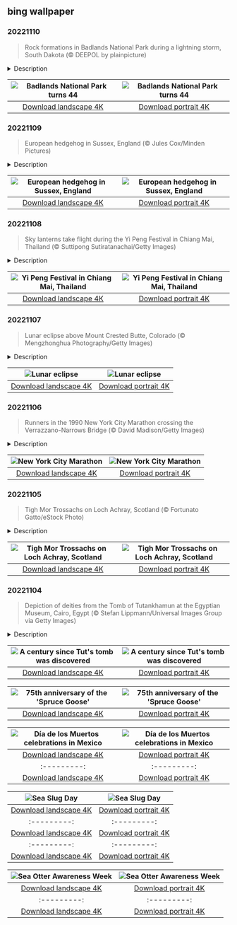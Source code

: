 ## bing wallpaper

### 20221110

> Rock formations in Badlands National Park during a lightning storm, South Dakota (© DEEPOL by plainpicture)

<details>
<summary>Description</summary>

> Forty-four years ago today, a rugged, inhospitable area of South Dakota was designated a national park to protect the many fossils found there. The region has a 12,000-year history as hunting grounds for Native Americans. In fact, the name we know it by today, Badlands, comes from the Lakota phrase 'mako sica,' which literally translates to 'bad lands.' Covering nearly 380 square miles, its harshly eroded rock formations make it one of the most distinct landscapes in the United States.
> 
> And it's still forming! The National Park Service says the Badlands erode about an inch every year, which is awfully fast as erosion goes. Scientists estimate that within the next half million years, the Badlands will have eroded away completely. Might want to start planning your visit soon.
> 
> 

</details>

| ![Badlands National Park turns 44](https://cn.bing.com/th?id=OHR.BadLightning_EN-US0865590962_UHD.jpg&pid=hp&w=400&h=224&rs=1&c=4) | ![Badlands National Park turns 44](https://cn.bing.com/th?id=OHR.BadLightning_EN-US0865590962_1080x1920.jpg&pid=hp&w=155&h=315&rs=1&c=4) |
|:---------:|:---------:|
| [Download landscape 4K](https://cn.bing.com/th?id=OHR.BadLightning_EN-US0865590962_UHD.jpg) | [Download portrait 4K](https://cn.bing.com/th?id=OHR.BadLightning_EN-US0865590962_1080x1920.jpg) |

### 20221109

> European hedgehog in Sussex, England (© Jules Cox/Minden Pictures)

<details>
<summary>Description</summary>

> Join us for a trip across the pond as we take a moment to examine the prickly European hedgehog. Our friend in today's photo is in Sussex, England, but European hedgehogs are widespread across the continent. They're thought to be the largest and heaviest of the hedgehog family. A nocturnal creature, the hedgehog can often be found in gardens snacking on its preferred diet of insects.
> 
> The European hedgehog is sometimes considered an invasive species. In New Zealand, for example, the hedgehog has no natural predators and threatens the food supply of native bush birds. But it's hard to blame such a cute little creature. With roughly 6,000 spines on its back, the hedgehog was, at one point, used as an unofficial symbol for NATO, chosen because it's a peaceful animal that has a rather pointed defense system.
> 
> 

</details>

| ![European hedgehog in Sussex, England](https://cn.bing.com/th?id=OHR.HedgehogNest_EN-US0590169065_UHD.jpg&pid=hp&w=400&h=224&rs=1&c=4) | ![European hedgehog in Sussex, England](https://cn.bing.com/th?id=OHR.HedgehogNest_EN-US0590169065_1080x1920.jpg&pid=hp&w=155&h=315&rs=1&c=4) |
|:---------:|:---------:|
| [Download landscape 4K](https://cn.bing.com/th?id=OHR.HedgehogNest_EN-US0590169065_UHD.jpg) | [Download portrait 4K](https://cn.bing.com/th?id=OHR.HedgehogNest_EN-US0590169065_1080x1920.jpg) |

### 20221108

> Sky lanterns take flight during the Yi Peng Festival in Chiang Mai, Thailand (© Suttipong Sutiratanachai/Getty Images)

<details>
<summary>Description</summary>

> The bright light of the full moon is mirrored by lit lanterns launched skyward in the Thai festival of Yi Peng. It's a beautiful celebration, as you can see, and it happens around the second full moon at this time of year ('yi' means 'two' and 'peng' means 'full moon day'). Our photo shows the lanterns in Chiang Mai, Thailand's second-largest city and the home of the most famous Yi Peng observance, which has strong ties to the Lanna people of northern Thailand.
> 
> Yi Peng is a religious festival that also features entertainment and local traditional food. It is believed that sending lanterns up into the sky will honor the gods, and traditionally the release of lanterns has represented letting go of bad luck and wishing for good fortune. During the festival, lanterns or candles are also lit outside homes and businesses to show devotion to the Buddha.
> 
> 

</details>

| ![Yi Peng Festival in Chiang Mai, Thailand](https://cn.bing.com/th?id=OHR.YiPeng_EN-US0467115147_UHD.jpg&pid=hp&w=400&h=224&rs=1&c=4) | ![Yi Peng Festival in Chiang Mai, Thailand](https://cn.bing.com/th?id=OHR.YiPeng_EN-US0467115147_1080x1920.jpg&pid=hp&w=155&h=315&rs=1&c=4) |
|:---------:|:---------:|
| [Download landscape 4K](https://cn.bing.com/th?id=OHR.YiPeng_EN-US0467115147_UHD.jpg) | [Download portrait 4K](https://cn.bing.com/th?id=OHR.YiPeng_EN-US0467115147_1080x1920.jpg) |

### 20221107

> Lunar eclipse above Mount Crested Butte, Colorado (© Mengzhonghua Photography/Getty Images)

<details>
<summary>Description</summary>

> If you missed the first full lunar eclipse of the year back in May, you'll get another chance tonight as the second blood moon (as lunar eclipses are often called) of 2022 takes to the sky over the Pacific region. Tonight's display can be seen from Asia, Australia, North America, and parts of northern Europe and South America. If you're lucky enough to find yourself under a clear sky, the view might look something like this image, taken over Mount Crested Butte, Colorado, during the lunar eclipse of September 27, 2015.
> 
> A lunar eclipse is a happy accident of the solar system and is possible because of relative sizes of and distances between the sun, Earth, and moon. Every couple of years on average, the Earth casts a perfect shadow on the moon, causing a full lunar eclipse. During a full solar eclipse, the moon casts a perfect shadow on the Earth. While not as rare, and perhaps not quite as dramatic as a solar eclipse, lunar eclipses have plenty of upsides. For one, you can safely look at them without doing any harm to your eyes. They last for hours, while solar eclipses last minutes. And a lunar eclipse is visible from a much larger portion of the planet—in fact, the eclipsed moon can be seen at the time of the eclipse wherever the moon is above the horizon.
> 
> If you want to see tonight's lunar eclipse in the US, you'll likely have to sacrifice some sleep. Totality on the West Coast begins at 2:16 AM, 5:16 AM on the East Coast, and will last about 85 minutes. The next total lunar eclipse won't happen until March 2025, so a few hours of lost sleep seem a small price to pay for this dazzling view.

</details>

| ![Lunar eclipse](https://cn.bing.com/th?id=OHR.CrestedButteEclispe_EN-US0408360129_UHD.jpg&pid=hp&w=400&h=224&rs=1&c=4) | ![Lunar eclipse](https://cn.bing.com/th?id=OHR.CrestedButteEclispe_EN-US0408360129_1080x1920.jpg&pid=hp&w=155&h=315&rs=1&c=4) |
|:---------:|:---------:|
| [Download landscape 4K](https://cn.bing.com/th?id=OHR.CrestedButteEclispe_EN-US0408360129_UHD.jpg) | [Download portrait 4K](https://cn.bing.com/th?id=OHR.CrestedButteEclispe_EN-US0408360129_1080x1920.jpg) |

### 20221106

> Runners in the 1990 New York City Marathon crossing the Verrazzano-Narrows Bridge (© David Madison/Getty Images)

<details>
<summary>Description</summary>

> The route for the 2022 New York City Marathon starts right here at the Verrazzano-Narrows Bridge, crossing from Staten Island into Brooklyn and eventually coursing through all five boroughs of New York. This photo gives you an idea just how many people will be running today. Because the race starts early on a November morning, many runners show up in layered clothing to beat the typical chill. But once they heat up from running, those layers come off and are often discarded on sidewalks. Race organizers collect the activewear left behind by 50,000 runners, about 26 tons a year, and donate it to charity.
> 
> 
> 
> 

</details>

| ![New York City Marathon](https://cn.bing.com/th?id=OHR.MarathonSunday_EN-US0342685769_UHD.jpg&pid=hp&w=400&h=224&rs=1&c=4) | ![New York City Marathon](https://cn.bing.com/th?id=OHR.MarathonSunday_EN-US0342685769_1080x1920.jpg&pid=hp&w=155&h=315&rs=1&c=4) |
|:---------:|:---------:|
| [Download landscape 4K](https://cn.bing.com/th?id=OHR.MarathonSunday_EN-US0342685769_UHD.jpg) | [Download portrait 4K](https://cn.bing.com/th?id=OHR.MarathonSunday_EN-US0342685769_1080x1920.jpg) |

### 20221105

> Tigh Mor Trossachs on Loch Achray, Scotland (© Fortunato Gatto/eStock Photo)

<details>
<summary>Description</summary>

> Fairy-tale castle? Check. Stunning Scottish backdrop? Check. Calm, tranquil loch? Check. If Tigh Mor looks idyllic to you, you're not alone. Queen Victoria spent time here in its heyday, and though the old hotel (it was built in 1849) declined over the years, a multimillion-dollar restoration has brought it right back to its former glory.
> 
> Tigh Mor sits above Loch Achray in Scotland's Trossachs, a region with scenery so stunning it draws artists and painters like moths to a flame. Writers are also inspired by its beauty: Way back in the early 1800s Sir Walter Scott's poem 'The Lady of the Lake' and novel 'Rob Roy' stirred interest in visiting this area of wooded glens, braes, and waterways called 'the Trossachs.'
> 
> Today many visitors hike or bike the Trossachs Trail, a beautiful 40-mile route that starts at Loch Lomond and winds along rivers and through woods, offering family-friendly adventures as well as challenges for mountain bikers and rock climbers. More of a water person? The Trossachs are also great for canoeing, kayaking, paddleboarding, sailing, swimming, and fishing on rivers and lochs aplenty.

</details>

| ![Tigh Mor Trossachs on Loch Achray, Scotland](https://cn.bing.com/th?id=OHR.Trossachs_EN-US0183507678_UHD.jpg&pid=hp&w=400&h=224&rs=1&c=4) | ![Tigh Mor Trossachs on Loch Achray, Scotland](https://cn.bing.com/th?id=OHR.Trossachs_EN-US0183507678_1080x1920.jpg&pid=hp&w=155&h=315&rs=1&c=4) |
|:---------:|:---------:|
| [Download landscape 4K](https://cn.bing.com/th?id=OHR.Trossachs_EN-US0183507678_UHD.jpg) | [Download portrait 4K](https://cn.bing.com/th?id=OHR.Trossachs_EN-US0183507678_1080x1920.jpg) |

### 20221104

> Depiction of deities from the Tomb of Tutankhamun at the Egyptian Museum, Cairo, Egypt (© Stefan Lippmann/Universal Images Group via Getty Images)

<details>
<summary>Description</summary>

> A hundred years ago today, British archaeologist and Egyptologist Howard Carter discovered the sarcophagus of Tutankhamun, better known as King Tut, in Egypt's Valley of the Kings. Though they first uncovered the tomb of the 'boy king' on November 4, 1922, Carter and crew took years to excavate the burial site. What they found astonished the world. It was loaded with more than 5,000 artifacts, including a solid gold coffin, face mask, thrones, archery bows, trumpets, a lotus chalice, furniture, food, wine, sandals, gold caps to protect Tut's toes, and fresh linen underwear. Because you should always bring clean undies, even when you're crossing into the realm of the dead.
> 
> Though Tut is considered a minor pharaoh by historians, the discovery of his tomb was one of the most significant in the history of archaeology. The burial site was remarkably well preserved—unlike many neighboring tombs, it was untouched by grave robbers, thanks to debris covering the entrance for most of the tomb's existence. In the 1960s, Egypt allowed the treasures of King Tut to leave the country for display, and the exhibit has traveled the world numerous times. Today, King Tut's death mask and sarcophagus are displayed here at the Egyptian Museum in Cairo.
> 
> 

</details>

| ![A century since Tut's tomb was discovered](https://cn.bing.com/th?id=OHR.Deities_EN-US8555427337_UHD.jpg&pid=hp&w=400&h=224&rs=1&c=4) | ![A century since Tut's tomb was discovered](https://cn.bing.com/th?id=OHR.Deities_EN-US8555427337_1080x1920.jpg&pid=hp&w=155&h=315&rs=1&c=4) |
|:---------:|:---------:|
| [Download landscape 4K](https://cn.bing.com/th?id=OHR.Deities_EN-US8555427337_UHD.jpg) | [Download portrait 4K](https://cn.bing.com/th?id=OHR.Deities_EN-US8555427337_1080x1920.jpg) | [Download portrait 4K](https://cn.bing.com/th?id=OHR.AmboseliBioshere_EN-US9391999022_1080x1920.jpg) |it did, but just barely. After liftoff, it flew at 135 mph roughly 70 feet above the water. It cruised for about a mile for a whopping 26 seconds. 'I put the sweat of my life into this thing,' Hughes had said just a few months prior, vowing to leave the country if it was a failure. Failure is in the eye of the beholder, however, as Hughes never left and his spending of government funds was considered reasonable, because, technically, the Spruce Goose did fly.
> 
> 

</details>

| ![75th anniversary of the 'Spruce Goose'](https://cn.bing.com/th?id=OHR.SpruceGoose_EN-US0021752220_UHD.jpg&pid=hp&w=400&h=224&rs=1&c=4) | ![75th anniversary of the 'Spruce Goose'](https://cn.bing.com/th?id=OHR.SpruceGoose_EN-US0021752220_1080x1920.jpg&pid=hp&w=155&h=315&rs=1&c=4) |
|:---------:|:---------:|
| [Download landscape 4K](https://cn.bing.com/th?id=OHR.SpruceGoose_EN-US0021752220_UHD.jpg) | [Download portrait 4K](https://cn.bing.com/th?id=OHR.SpruceGoose_EN-US0021752220_1080x1920.jpg) |/details>

| ![Día de los Muertos celebrations in Mexico](https://cn.bing.com/th?id=OHR.Calacas_EN-US6430903741_UHD.jpg&pid=hp&w=400&h=224&rs=1&c=4) | ![Día de los Muertos celebrations in Mexico](https://cn.bing.com/th?id=OHR.Calacas_EN-US6430903741_1080x1920.jpg&pid=hp&w=155&h=315&rs=1&c=4) |
|:---------:|:---------:|
| [Download landscape 4K](https://cn.bing.com/th?id=OHR.Calacas_EN-US6430903741_UHD.jpg) | [Download portrait 4K](https://cn.bing.com/th?id=OHR.Calacas_EN-US6430903741_1080x1920.jpg) |.com/th?id=OHR.SealRiver_EN-US6267835630_1080x1920.jpg&pid=hp&w=155&h=315&rs=1&c=4) |
|:---------:|:---------:|
| [Download landscape 4K](https://cn.bing.com/th?id=OHR.SealRiver_EN-US6267835630_UHD.jpg) | [Download portrait 4K](https://cn.bing.com/th?id=OHR.SealRiver_EN-US6267835630_1080x1920.jpg) |e a more fitting name. Someone call Terry.
> 
> 

</details>

| ![Sea Slug Day](https://cn.bing.com/th?id=OHR.SeaAngel_EN-US5531672696_UHD.jpg&pid=hp&w=400&h=224&rs=1&c=4) | ![Sea Slug Day](https://cn.bing.com/th?id=OHR.SeaAngel_EN-US5531672696_1080x1920.jpg&pid=hp&w=155&h=315&rs=1&c=4) |
|:---------:|:---------:|
| [Download landscape 4K](https://cn.bing.com/th?id=OHR.SeaAngel_EN-US5531672696_UHD.jpg) | [Download portrait 4K](https://cn.bing.com/th?id=OHR.SeaAngel_EN-US5531672696_1080x1920.jpg) |OHR.DarkSkyAcadia_EN-US6966527964_1080x1920.jpg) |.bing.com/th?id=OHR.GoldenJellyfish_EN-US6743816471_1080x1920.jpg&pid=hp&w=155&h=315&rs=1&c=4) |
|:---------:|:---------:|
| [Download landscape 4K](https://cn.bing.com/th?id=OHR.GoldenJellyfish_EN-US6743816471_UHD.jpg) | [Download portrait 4K](https://cn.bing.com/th?id=OHR.GoldenJellyfish_EN-US6743816471_1080x1920.jpg) |ng.com/th?id=OHR.LastDollarRoad_EN-US7923638318_UHD.jpg&pid=hp&w=400&h=224&rs=1&c=4) | ![First day of autumn](https://cn.bing.com/th?id=OHR.LastDollarRoad_EN-US7923638318_1080x1920.jpg&pid=hp&w=155&h=315&rs=1&c=4) |
|:---------:|:---------:|
| [Download landscape 4K](https://cn.bing.com/th?id=OHR.LastDollarRoad_EN-US7923638318_UHD.jpg) | [Download portrait 4K](https://cn.bing.com/th?id=OHR.LastDollarRoad_EN-US7923638318_1080x1920.jpg) |ppers who hunted otters to near extinction before they were protected by law. Although sea otter populations have rebounded, they are still considered endangered. Otters live along the Pacific Coast of North America, from California up to Alaska. Although they can walk on land, they almost never find the need or desire to, even when it's nap time. When they're ready for a snooze, they'll raft up, wrap themselves in a strand of kelp to keep them from drifting away, and recline on the world's biggest waterbed.

</details>

| ![Sea Otter Awareness Week](https://cn.bing.com/th?id=OHR.SitkaOtters_EN-US7714053956_UHD.jpg&pid=hp&w=400&h=224&rs=1&c=4) | ![Sea Otter Awareness Week](https://cn.bing.com/th?id=OHR.SitkaOtters_EN-US7714053956_1080x1920.jpg&pid=hp&w=155&h=315&rs=1&c=4) |
|:---------:|:---------:|
| [Download landscape 4K](https://cn.bing.com/th?id=OHR.SitkaOtters_EN-US7714053956_UHD.jpg) | [Download portrait 4K](https://cn.bing.com/th?id=OHR.SitkaOtters_EN-US7714053956_1080x1920.jpg) |oo_EN-US7569665443_UHD.jpg&pid=hp&w=400&h=224&rs=1&c=4) | ![World Bamboo Day](https://cn.bing.com/th?id=OHR.ArashiyamaBamboo_EN-US7569665443_1080x1920.jpg&pid=hp&w=155&h=315&rs=1&c=4) |
|:---------:|:---------:|
| [Download landscape 4K](https://cn.bing.com/th?id=OHR.ArashiyamaBamboo_EN-US7569665443_UHD.jpg) | [Download portrait 4K](https://cn.bing.com/th?id=OHR.ArashiyamaBamboo_EN-US7569665443_1080x1920.jpg) |